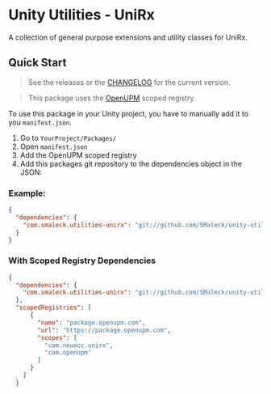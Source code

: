 # Unity Utilities - UniRx
A collection of general purpose extensions and utility classes for UniRx.

## Quick Start
> See the releases or the [CHANGELOG](./Packages/com.smaleck.utilities-unirx/CHANGELOG.md) for the current version.

> This package uses the [OpenUPM](https://openupm.com/) scoped registry.

To use this package in your Unity project, you have to manually add it to you `manifest.json`.

1. Go to `YourProject/Packages/`
2. Open `manifest.json`
3. Add the OpenUPM scoped registry
3. Add this packages git repository to the dependencies object in the JSON:

### Example:
```json
{
  "dependencies": {
    "com.smaleck.utilities-unirx": "git://github.com/SMaleck/unity-utilities-unirx.git#v1.0.0"
  }
}
```

### With Scoped Registry Dependencies
```json
{
  "dependencies": {
    "com.smaleck.utilities-unirx": "git://github.com/SMaleck/unity-utilities-unirx.git#v1.0.0"
  },
  "scopedRegistries": [
      {
        "name": "package.openupm.com",
        "url": "https://package.openupm.com",
        "scopes": [
          "com.neuecc.unirx",
          "com.openupm"
        ]
      }
    ]
  }
```